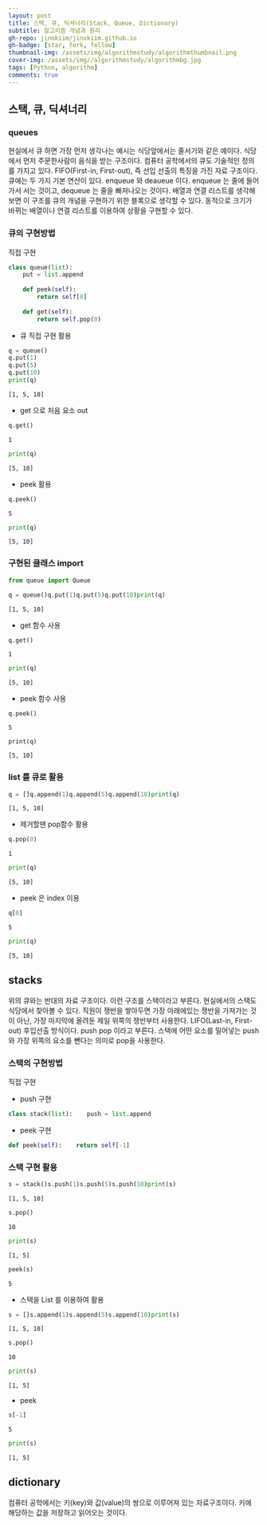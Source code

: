 ```yaml
---
layout: post
title: 스택, 큐, 딕셔너리(Stack, Queue, Dictionary)
subtitle: 알고리즘 개념과 원리
gh-repo: jinokiim/jinokiim.github.io
gh-badge: [star, fork, follow]
thumbnail-img: /assets/img/algorithmstudy/algorithmthumbnail.png
cover-img: /assets/img//algorithmstudy/algorithmbg.jpg
tags: [Python, algorithm]
comments: true
---
```



## 스택, 큐, 딕셔너리

### queues

현실에서 큐 하면 가장 먼저 생각나는 예시는 식당앞에서는 줄서기와 같은 예이다. 식당에서 먼저 주문한사람이 음식을 받는 구조이다.
컴퓨터 공학에서의 큐도 기술적인 정의를 가지고 있다. FIFO(First-in, First-out), 즉 선입 선출의 특징을 가진 자료 구조이다.
큐에는 두 가지 기본 연산이 있다. enqueue 와 deaueue 이다.
enqueue 는 줄에 들어가서 서는 것이고, dequeue 는 줄을 빠져나오는 것이다.
배열과 연결 리스트를 생각해보면 이 구조를 큐의 개념을 구현하기 위한 블록으로 생각할 수 있다.
동적으로 크기가 바뀌는 배열이나 연결 리스트를 이용하여 상황을 구현할 수 있다.



### 큐의 구현방법

직접 구현

```python
class queue(list):
    put = list.append
    
    def peek(self):
        return self[0]
    
    def get(self):
        return self.pop(0)
```



* 큐 직접 구현 활용

```python
q = queue()
q.put(1)
q.put(5)
q.put(10)
print(q)
```

```
[1, 5, 10]
```



- get 으로 처음 요소 out

```python
q.get()
```

```
1
```

```python
print(q)
```

```
[5, 10]
```



- peek 활용

```python
q.peek()
```

```
5
```

```python
print(q)
```

```
[5, 10]
```

### 구현된 클래스 import

```python
from queue import Queue
```

```python
q = queue()q.put(1)q.put(5)q.put(10)print(q)
```

```
[1, 5, 10]
```



- get 함수 사용

```python
q.get()
```

```
1
```

```python
print(q)
```

```
[5, 10]
```



- peek 함수 사용

```
q.peek()
```

```
5
```

```
print(q)
```

```
[5, 10]
```



### list 를 큐로 활용

```python
q = []q.append(1)q.append(5)q.append(10)print(q)
```

```
[1, 5, 10]
```



- 제거할땐 pop함수 활용

```python
q.pop(0)
```

```
1
```

```python
print(q)
```

```
[5, 10]
```



- peek 은 index 이용

```python
q[0]
```

```
5
```

```python
print(q)
```

```
[5, 10]
```



## stacks

위의 큐와는 반대의 자료 구조이다. 이런 구조를 스택이라고 부른다. 현실에서의 스택도 식당에서 찾아볼 수 있다.
직원이 쟁반을 쌓아두면 가장 아래에있는 쟁반을 가져가는 것이 아닌, 가장 마지막에 올려둔 제일 위쪽의 쟁반부터 사용한다.
LIFO(Last-in, First-out) 후입선출 방식이다. push pop 이라고 부른다.
스택에 어떤 요소를 밀어넣는 push 와 가장 위쪽의 요소를 뺀다는 의미로 pop을 사용한다.



### 스택의 구현방법

직접 구현

- push 구현

```python
class stack(list):    push = list.append
```



- peek 구현

```python
def peek(self):    return self[-1]
```



### 스택 구현 활용

```python
s = stack()s.push(1)s.push(5)s.push(10)print(s)
```

```
[1, 5, 10]
```

```python
s.pop()
```

```
10
```

```python
print(s)
```

```
[1, 5]
```

```python
peek(s)
```

```
5
```



- 스택을 List 를 이용하여 활용

```python
s = []s.append(1)s.append(5)s.append(10)print(s)
```

```
[1, 5, 10]
```

```python
s.pop()
```

```
10
```

```python
print(s)
```

```
[1, 5]
```



- peek

```python
s[-1]
```

```
5
```

```python
print(s)
```

```
[1, 5]
```



## dictionary

컴퓨터 공학에서는 키(key)와 값(value)의 쌍으로 이루어져 있는 자료구조이다. 키에 해당하는 값을 저장하고 읽어오는 것이다.

